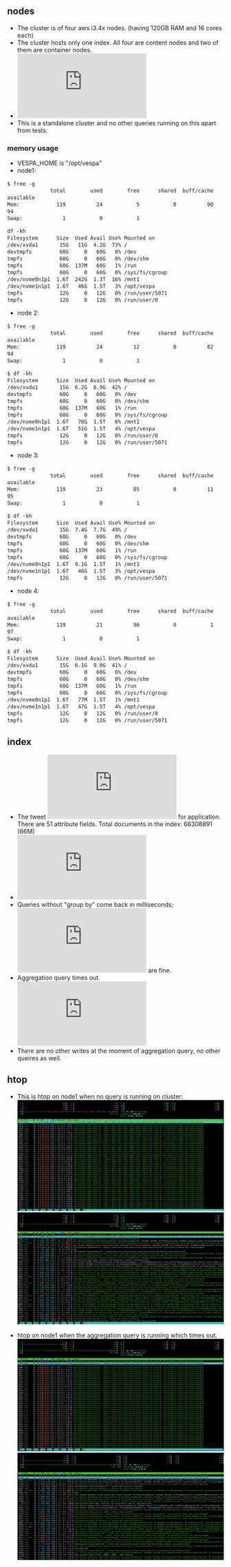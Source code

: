 ## nodes
- The cluster is of four aws i3.4x nodes. (having 120GB RAM and 16 cores each)
- The cluster hosts only one index. All four are content nodes and two of them are container nodes.
- ![services.xml](https://github.com/yogin16/tweet-vespa-app/blob/master/src/main/application/services.xml)
- This is a standalone cluster and no other queries running on this apart from tests.

### memory usage
- VESPA_HOME is "/opt/vespa"
- node1:
```!bash
$ free -g
              total        used        free      shared  buff/cache   available
Mem:            119          24           5           0          90          94
Swap:             1           0           1
```

```!bash
df -kh
Filesystem      Size  Used Avail Use% Mounted on
/dev/xvda1       15G   11G  4.2G  73% /
devtmpfs         60G     0   60G   0% /dev
tmpfs            60G     0   60G   0% /dev/shm
tmpfs            60G  137M   60G   1% /run
tmpfs            60G     0   60G   0% /sys/fs/cgroup
/dev/nvme0n1p1  1.6T  242G  1.3T  16% /mnt1
/dev/nvme1n1p1  1.6T   46G  1.5T   3% /opt/vespa
tmpfs            12G     0   12G   0% /run/user/5071
tmpfs            12G     0   12G   0% /run/user/0
```

- node 2:
```!bash
$ free -g
              total        used        free      shared  buff/cache   available
Mem:            119          24          12           0          82          94
Swap:             1           0           1
```

```!bash
$ df -kh
Filesystem      Size  Used Avail Use% Mounted on
/dev/xvda1       15G  6.2G  8.9G  42% /
devtmpfs         60G     0   60G   0% /dev
tmpfs            60G     0   60G   0% /dev/shm
tmpfs            60G  137M   60G   1% /run
tmpfs            60G     0   60G   0% /sys/fs/cgroup
/dev/nvme0n1p1  1.6T   78G  1.5T   6% /mnt1
/dev/nvme1n1p1  1.6T   51G  1.5T   4% /opt/vespa
tmpfs            12G     0   12G   0% /run/user/0
tmpfs            12G     0   12G   0% /run/user/5071
```

- node 3:
```!
$ free -g
              total        used        free      shared  buff/cache   available
Mem:            119          23          85           0          11          95
Swap:             1           0           1
```

```!bash
$ df -kh
Filesystem      Size  Used Avail Use% Mounted on
/dev/xvda1       15G  7.4G  7.7G  49% /
devtmpfs         60G     0   60G   0% /dev
tmpfs            60G     0   60G   0% /dev/shm
tmpfs            60G  137M   60G   1% /run
tmpfs            60G     0   60G   0% /sys/fs/cgroup
/dev/nvme0n1p1  1.6T  9.1G  1.5T   1% /mnt1
/dev/nvme1n1p1  1.6T   46G  1.5T   3% /opt/vespa
tmpfs            12G     0   12G   0% /run/user/5071
```

- node 4:
```!bash
$ free -g
              total        used        free      shared  buff/cache   available
Mem:            119          21          96           0           1          97
Swap:             1           0           1
```

```!bash
$ df -kh
Filesystem      Size  Used Avail Use% Mounted on
/dev/xvda1       15G  6.1G  9.0G  41% /
devtmpfs         60G     0   60G   0% /dev
tmpfs            60G     0   60G   0% /dev/shm
tmpfs            60G  137M   60G   1% /run
tmpfs            60G     0   60G   0% /sys/fs/cgroup
/dev/nvme0n1p1  1.6T   77M  1.5T   1% /mnt1
/dev/nvme1n1p1  1.6T   47G  1.5T   4% /opt/vespa
tmpfs            12G     0   12G   0% /run/user/0
tmpfs            12G     0   12G   0% /run/user/5071
```

## index

- The tweet ![search definition](https://github.com/yogin16/tweet-vespa-app/blob/master/src/main/application/searchdefinitions/tweet.sd) for application. There are 51 attribute fields. Total documents in the index:
66308891 (66M)
- ![Metrics API Response](https://github.com/yogin16/tweet-vespa-app/blob/master/matrics-api-response.js)
- Queries without "group by" come back in milliseconds; ![search queries](https://github.com/yogin16/tweet-vespa-app/blob/master/requests/search-query.json) are fine. 
- Aggregation query times out. ![sample aggregation](https://github.com/yogin16/tweet-vespa-app/blob/master/requests/aggregation-query.json)
- There are no other writes at the moment of aggregation query, no other queires as well.

## htop

- This is htop on node1 when no query is running on cluster:
![Memory](https://github.com/yogin16/tweet-vespa-app/blob/master/images/mem-with-no-queries.png)
![CPU](https://github.com/yogin16/tweet-vespa-app/blob/master/images/cpu-with-no-queries.png)

- htop on node1 when the aggregation query is running which times out.
![Memory](https://github.com/yogin16/tweet-vespa-app/blob/master/images/mem-when-agg-running.png)
![CPU](https://github.com/yogin16/tweet-vespa-app/blob/master/images/cpu-when-agg-running.png)
